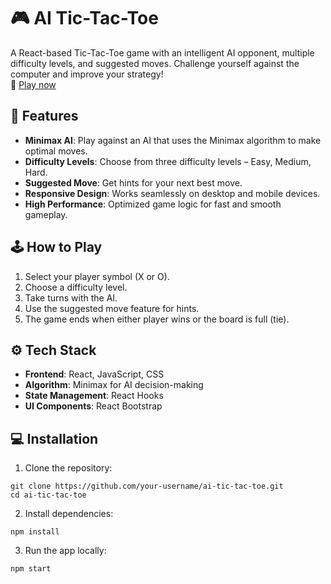 # 🎮 AI Tic-Tac-Toe

A React-based Tic-Tac-Toe game with an intelligent AI opponent, multiple difficulty levels, and suggested moves. Challenge yourself against the computer and improve your strategy! <br>
🎯 [Play now](https://yash-gupta05.github.io/AI-Tic-Tac-Toe/)

## 🚀 Features

- **Minimax AI**: Play against an AI that uses the Minimax algorithm to make optimal moves.
- **Difficulty Levels**: Choose from three difficulty levels – Easy, Medium, Hard.
- **Suggested Move**: Get hints for your next best move.
- **Responsive Design**: Works seamlessly on desktop and mobile devices.
- **High Performance**: Optimized game logic for fast and smooth gameplay.

## 🕹️ How to Play

1. Select your player symbol (X or O).
2. Choose a difficulty level.
3. Take turns with the AI.
4. Use the suggested move feature for hints.
5. The game ends when either player wins or the board is full (tie).

## ⚙️ Tech Stack

- **Frontend**: React, JavaScript, CSS
- **Algorithm**: Minimax for AI decision-making
- **State Management**: React Hooks
- **UI Components**: React Bootstrap

## 💻 Installation

1. Clone the repository:

```
git clone https://github.com/your-username/ai-tic-tac-toe.git
cd ai-tic-tac-toe
```
2. Install dependencies:

```
npm install
```

3. Run the app locally:

```
npm start
```
